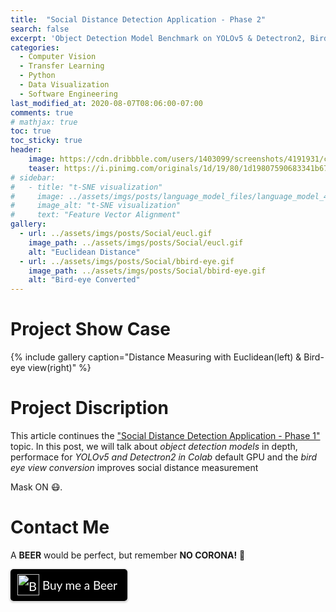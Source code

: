 ```yaml
---
title:  "Social Distance Detection Application - Phase 2"
search: false
excerpt: 'Object Detection Model Benchmark on YOLOv5 & Detectron2, Bird View Coordinates Transformation'
categories: 
  - Computer Vision
  - Transfer Learning
  - Python
  - Data Visualization
  - Software Engineering
last_modified_at: 2020-08-07T08:06:00-07:00
comments: true
# mathjax: true
toc: true
toc_sticky: true
header:
    image: https://cdn.dribbble.com/users/1403099/screenshots/4191931/chopsticks.gif
    teaser: https://i.pinimg.com/originals/1d/19/80/1d19807590683341b67c770284e2d3e8.gif
# sidebar:
#   - title: "t-SNE visualization"
#     image: ../assets/imgs/posts/language_model_files/language_model_40_1.png
#     image_alt: "t-SNE visualization"
#     text: "Feature Vector Alignment"
gallery:
  - url: ../assets/imgs/posts/Social/eucl.gif
    image_path: ../assets/imgs/posts/Social/eucl.gif
    alt: "Euclidean Distance"
  - url: ../assets/imgs/posts/Social/bbird-eye.gif
    image_path: ../assets/imgs/posts/Social/bbird-eye.gif
    alt: "Bird-eye Converted"
---
```

# Project Show Case
{% include gallery caption="Distance Measuring with Euclidean(left) & Bird-eye view(right)" %}

<!-- {% capture fig_img %}
[![image-center](https://i.imgur.com/cS7Fqci.gif)](https://i.imgur.com/cS7Fqci.gif){: .align-center}
{% endcapture %} -->

<!-- <figure>
  {{ fig_img | markdownify | remove: "<p>" | remove: "</p>" }}
</figure> -->

# Project Discription
This article continues the ["Social Distance Detection Application - Phase 1"](https://dapraxis.github.io/portfolio/Social-Distance-Detection/) topic. In this post, we will talk about *object detection models* in depth, performace for *YOLOv5 and Detectron2 in Colab* default GPU and the *bird eye view conversion* improves social distance measurement

Mask ON 😷. 


# Contact Me
A **BEER** would be perfect, but remember **NO CORONA!** 🍻 
<style>.bmc-button img{height: 34px !important;width: 35px !important;margin-bottom: 1px !important;box-shadow: none !important;border: none !important;vertical-align: middle !important;}.bmc-button{padding: 7px 15px 7px 10px !important;line-height: 35px !important;height:51px !important;text-decoration: none !important;display:inline-flex !important;color:#ffffff !important;background-color:#000000 !important;border-radius: 5px !important;border: 1px solid transparent !important;padding: 7px 15px 7px 10px !important;font-size: 20px !important;letter-spacing:-0.08px !important;box-shadow: 0px 1px 2px rgba(190, 190, 190, 0.5) !important;-webkit-box-shadow: 0px 1px 2px 2px rgba(190, 190, 190, 0.5) !important;margin: 0 auto !important;font-family:'Lato', sans-serif !important;-webkit-box-sizing: border-box !important;box-sizing: border-box !important;}.bmc-button:hover, .bmc-button:active, .bmc-button:focus {-webkit-box-shadow: 0px 1px 2px 2px rgba(190, 190, 190, 0.5) !important;text-decoration: none !important;box-shadow: 0px 1px 2px 2px rgba(190, 190, 190, 0.5) !important;opacity: 0.85 !important;color:#ffffff !important;}</style><link href="https://fonts.googleapis.com/css?family=Lato&subset=latin,latin-ext" rel="stylesheet"><a class="bmc-button" target="_blank" href="https://www.buymeacoffee.com/MaxJiang"><img src="https://cdn.buymeacoffee.com/buttons/bmc-new-btn-logo.svg" alt="Buy me a Beer"><span style="margin-left:5px;font-size:19px !important;">Buy me a Beer</span></a>